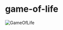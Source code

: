 # game-of-life
![GameOfLife](https://user-images.githubusercontent.com/80327959/110786604-2739d300-828e-11eb-9499-4b666f8e2f8b.gif)
